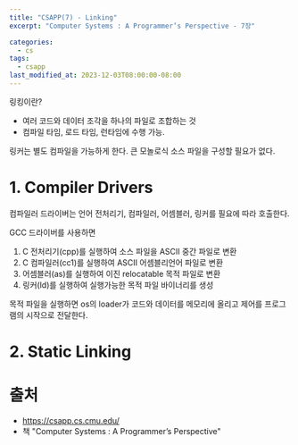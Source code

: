 ```yaml
---
title: "CSAPP(7) - Linking"
excerpt: "Computer Systems : A Programmer’s Perspective - 7장"

categories:
  - cs
tags:
  - csapp
last_modified_at: 2023-12-03T08:00:00-08:00
---
```


링킹이란?
- 여러 코드와 데이터 조각을 하나의 파일로 조합하는 것
- 컴파일 타임, 로드 타임, 런타임에 수행 가능.

링커는 별도 컴파일을 가능하게 한다. 큰 모놀로식 소스 파일을 구성할 필요가 없다. 

# 1. Compiler Drivers
컴파일러 드라이버는 언어 전처리기, 컴파일러, 어셈블러, 링커를 필요에 따라 호출한다.

GCC 드라이버를 사용하면 
1. C 전처리기(cpp)를 실행하여 소스 파일을 ASCII 중간 파일로 변환
2. C 컴파일러(cc1)를 실행하여 ASCII 어셈블리언어 파일로 변환
3. 어셈블러(as)를 실행하여 이진 relocatable 목적 파일로 변환
4. 링커(ld)를 실행하여 실행가능한 목적 파일 바이너리를 생성

목적 파일을 실행하면 os의 loader가 코드와 데이터를 메모리에 올리고 제어를 프로그램의 시작으로 전달한다.

# 2. Static Linking


# 출처
- https://csapp.cs.cmu.edu/   
- 책 "Computer Systems : A Programmer’s Perspective"